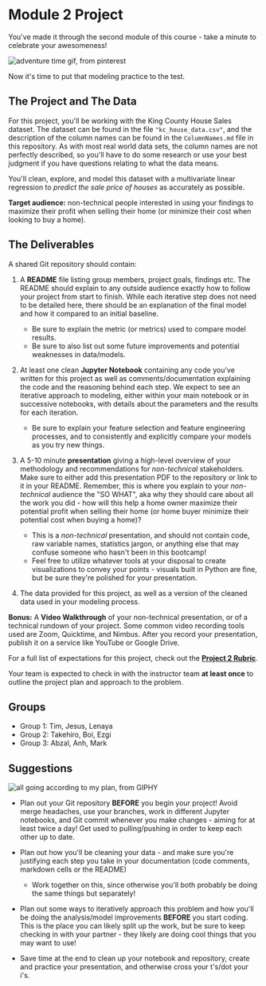 # Module 2 Project

You've made it through the second module of this course - take a minute to celebrate your awesomeness! 

![adventure time gif, from pinterest](https://i.pinimg.com/originals/e7/55/30/e75530995c4f35cdad605ba91401c6a8.gif)

Now it's time to put that modeling practice to the test.

## The Project and The Data

For this project, you'll be working with the King County House Sales dataset. The dataset can be found in the file `"kc_house_data.csv"`, and the description of the column names can be found in the `ColumnNames.md` file in this repository. As with most real world data sets, the column names are not perfectly described, so you'll have to do some research or use your best judgment if you have questions relating to what the data means.

You'll clean, explore, and model this dataset with a multivariate linear regression to *predict the sale price of houses* as accurately as possible. 

**Target audience:** non-technical people interested in using your findings to maximize their profit when selling their home (or minimize their cost when looking to buy a home). 

## The Deliverables

A shared Git repository should contain:

1. A **README** file listing group members, project goals, findings etc. The README should explain to any outside audience exactly how to follow your project from start to finish. While each iterative step does not need to be detailed here, there should be an explanation of the final model and how it compared to an initial baseline. 

    - Be sure to explain the metric (or metrics) used to compare model results. 
    - Be sure to also list out some future improvements and potential weaknesses in data/models.

2. At least one clean **Jupyter Notebook** containing any code you've written for this project as well as comments/documentation explaining the code and the reasoning behind each step. We expect to see an iterative approach to modeling, either within your main notebook or in successive notebooks, with details about the parameters and the results for each iteration. 

    - Be sure to explain your feature selection and feature engineering processes, and to consistently and explicitly compare your models as you try new things.

3. A 5-10 minute **presentation** giving a high-level overview of your methodology and recommendations for *non-technical* stakeholders. Make sure to either add this presentation PDF to the repository or link to it in your README. Remember, this is where you explain to your *non-technical* audience the "SO WHAT", aka why they should care about all the work you did - how will this help a home owner maximize their potential profit when selling their home (or home buyer minimize their potential cost when buying a home)?

    - This is a *non-technical* presentation, and should not contain code, raw variable names, statistics jargon, or anything else that may confuse someone who hasn't been in this bootcamp! 
    - Feel free to utilize whatever tools at your disposal to create visualizations to convey your points - visuals built in Python are fine, but be sure they're polished for your presentation.

4. The data provided for this project, as well as a version of the cleaned data used in your modeling process.

**Bonus:** A **Video Walkthrough** of your non-technical presentation, or of a technical rundown of your project. Some common video recording tools used are Zoom, Quicktime, and Nimbus. After you record your presentation, publish it on a service like YouTube or Google Drive.

For a full list of expectations for this project, check out the [**Project 2 Rubric**](https://docs.google.com/spreadsheets/d/1bk168JuN57-1zN9RPxdbWCspPJ0s_OLRFzjYCSdJ5HI/edit?usp=sharing).

Your team is expected to check in with the instructor team **at least once** to outline the project plan and approach to the problem.

## Groups

- Group 1: Tim, Jesus, Lenaya
- Group 2: Takehiro, Boi, Ezgi
- Group 3: Abzal, Anh, Mark

## Suggestions

![all going according to my plan, from GIPHY](https://media.giphy.com/media/j7ZG7IuXq4wAE/giphy.gif)

- Plan out your Git repository **BEFORE** you begin your project! Avoid merge headaches, use your branches, work in different Jupyter notebooks, and Git commit whenever you make changes - aiming for at least twice a day! Get used to pulling/pushing in order to keep each other up to date.

- Plan out how you'll be cleaning your data - and make sure you're justifying each step you take in your documentation (code comments, markdown cells or the README)

    - Work together on this, since otherwise you'll both probably be doing the same things but separately!

- Plan out some ways to iteratively approach this problem and how you'll be doing the analysis/model improvements **BEFORE** you start coding. This is the place you can likely split up the work, but be sure to keep checking in with your partner - they likely are doing cool things that you may want to use!

- Save time at the end to clean up your notebook and repository, create and practice your presentation, and otherwise cross your t's/dot your i's.
